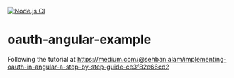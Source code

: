 [![Node.js CI](https://github.com/intrepion/oauth-angular-example/actions/workflows/node.js.yml/badge.svg?branch=main)](https://github.com/intrepion/oauth-angular-example/actions/workflows/node.js.yml)

# oauth-angular-example
Following the tutorial at https://medium.com/@sehban.alam/implementing-oauth-in-angular-a-step-by-step-guide-ce3f82e66cd2
